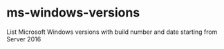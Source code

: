 # ms-windows-versions
List Microsoft Windows versions with build number and date starting from Server 2016
